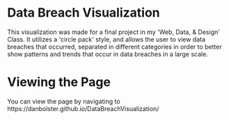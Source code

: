 <h1>Data Breach Visualization</h1><p>This visualization was made for a final project in my 'Web, Data, & Design' Class. It utilizes a 'circle pack' style, and allows the user to view data breaches that occurred, separated in different categories in order to better show patterns and trends that occur in data breaches in a large scale.</p>

<h1>Viewing the Page</h1>
<p> You can view the page by navigating to https://danbolster.github.io/DataBreachVisualization/</p>
